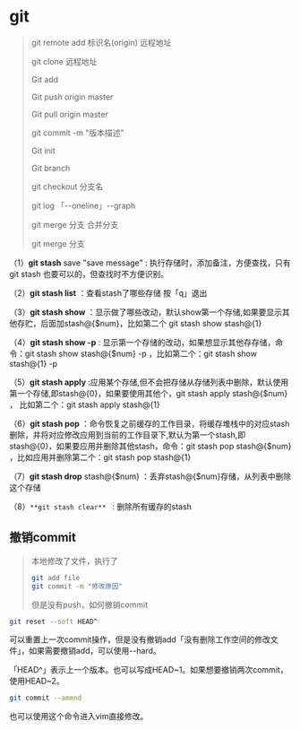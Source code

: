 # git

> git remote add 标识名(origin) 远程地址
>
> git clone 远程地址
>
> Git add
>
> Git push origin master
>
> Git pull origin master
>
> git commit -m "版本描述"
>
> Git init
>
> Git branch
>
> git checkout 分支名
>
> git log 「--oneline」--graph
>
> git merge 分支 合并分支
>
> git merge 分支
>
> 



（1）**git stash** save "save message" : 执行存储时，添加备注，方便查找，只有git stash 也要可以的，但查找时不方便识别。

（2）**git stash list** ：查看stash了哪些存储 按「q」退出

（3）**git stash show** ：显示做了哪些改动，默认show第一个存储,如果要显示其他存贮，后面加stash@{$num}，比如第二个 git stash show stash@{1}

（4）**git stash show -p** : 显示第一个存储的改动，如果想显示其他存存储，命令：git stash show stash@{$num} -p ，比如第二个：git stash show stash@{1} -p

（5）**git stash apply** :应用某个存储,但不会把存储从存储列表中删除，默认使用第一个存储,即stash@{0}，如果要使用其他个，git stash apply stash@{$num} ， 比如第二个：git stash apply stash@{1} 

（6）**git stash pop** ：命令恢复之前缓存的工作目录，将缓存堆栈中的对应stash删除，并将对应修改应用到当前的工作目录下,默认为第一个stash,即stash@{0}，如果要应用并删除其他stash，命令：git stash pop stash@{$num} ，比如应用并删除第二个：git stash pop stash@{1}

（7）**git stash drop** stash@{\$num} ：丢弃stash@{\$num}存储，从列表中删除这个存储

（8）`**git stash clear** ：`删除所有缓存的stash



## 撤销commit

> 本地修改了文件，执行了
>
> ```bash
> git add file
> git commit -m "修改原因"
> ```
>
> 但是没有push，如何撤销commit

```bash
git reset --soft HEAD^
```

可以重置上一次commit操作，但是没有撤销add「没有删除工作空间的修改文件」，如果需要撤销add，可以使用--hard。

「HEAD^」表示上一个版本。也可以写成HEAD\~1。如果想要撤销两次commit，使用HEAD\~2。

```bash
git commit --amend
```

也可以使用这个命令进入vim直接修改。